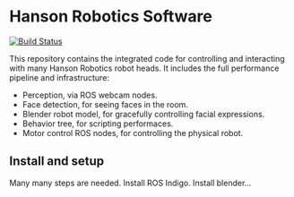 Hanson Robotics Software
========================
[![Build Status](http://61.92.69.43:8080/job/ci-public_ws/badge/icon)](http://61.92.69.43:8080/job/ci-public_ws/)

This repository contains the integrated code for controlling and
interacting with many Hanson Robotics robot heads.  It includes the
full performance pipeline and infrastructure:

* Perception, via ROS webcam nodes.
* Face detection, for seeing faces in the room.
* Blender robot model, for gracefully controlling facial expressions.
* Behavior tree, for scripting performaces.
* Motor control ROS nodes, for controlling the physical robot.


Install and setup
-----------------
Many many steps are needed.  Install ROS Indigo. Install blender...
